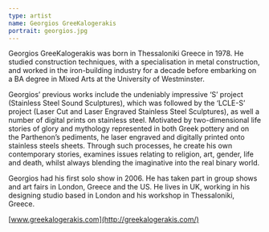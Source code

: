 ```yaml
---
type: artist
name: Georgios GreeKalogerakis
portrait: georgios.jpg
---
```


Georgios GreeKalogerakis was born in Thessaloniki Greece in 1978.  He studied construction techniques, with a specialisation in metal construction, and worked in the iron-building industry for a decade before embarking on a BA degree in Mixed Arts at the University of Westminster.

Georgios’ previous works include the undeniably impressive ‘S’ project (Stainless Steel Sound Sculptures), which was followed by the ‘LCLE-S’ project (Laser Cut and Laser Engraved Stainless Steel Sculptures), as well a number of digital prints on stainless steel. Motivated by two-dimensional life stories of glory and mythology represented in both Greek pottery and on the Parthenon’s pediments, he laser engraved and digitally printed onto stainless steels sheets. Through such processes, he create his own contemporary stories, examines issues relating to religion, art, gender, life and death, whilst always blending the imaginative into the real binary world.

Georgios had his first solo show in 2006. He has taken part in group shows and art fairs in London, Greece and the US. He lives in UK, working in his designing studio based in London and his workshop in Thessaloniki, Greece.

[www.greekalogerakis.com](http://greekalogerakis.com/)
